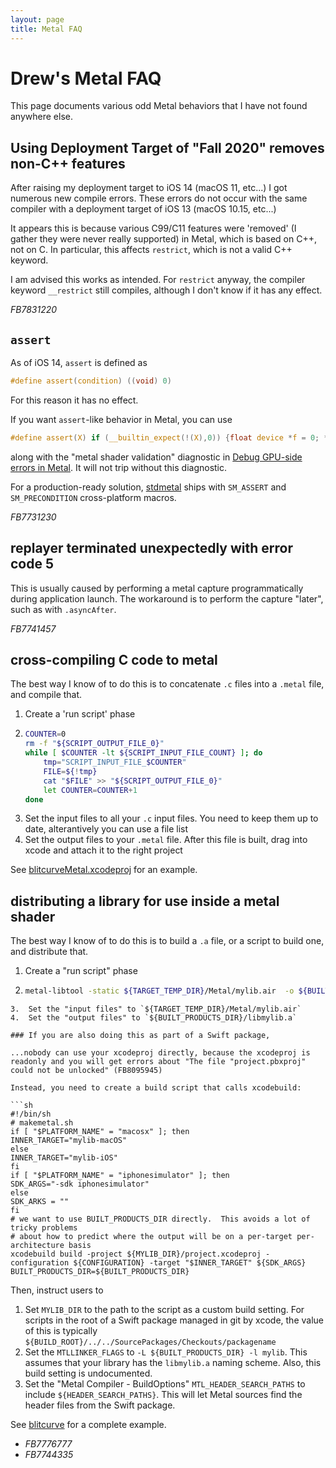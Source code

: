 ```yaml
---
layout: page
title: Metal FAQ
---
```


# Drew's Metal FAQ

This page documents various odd Metal behaviors that I have not found anywhere else.

## Using Deployment Target of "Fall 2020" removes non-C++ features

After raising my deployment target to iOS 14 (macOS 11, etc...) I got numerous new compile errors.  These errors do not occur with the same compiler with a deployment target of iOS 13 (macOS 10.15, etc...)

It appears this is because various C99/C11 features were 'removed' (I gather they were never really supported) in Metal, which is based on C++, not on C.  In particular, this affects `restrict`, which is not a valid C++ keyword.

I am advised this works as intended.  For `restrict` anyway, the compiler keyword `__restrict` still compiles, although I don't know if it has any effect.

*FB7831220*

## `assert`

As of iOS 14, `assert` is defined as

```c
#define assert(condition) ((void) 0)
```

For this reason it has no effect.

If you want `assert`-like behavior in Metal, you can use

```c
#define assert(X) if (__builtin_expect(!(X),0)) {float device *f = 0; *f = 0;}
```

along with the "metal shader validation" diagnostic in [Debug GPU-side errors in Metal](https://developer.apple.com/wwdc20/10616).  It will not trip without this diagnostic.

For a production-ready solution, [stdmetal](https://github.com/drewcrawford/stdmetal) ships with `SM_ASSERT` and `SM_PRECONDITION` cross-platform macros.

*FB7731230*

## replayer terminated unexpectedly with error code 5

This is usually caused by performing a metal capture programmatically during application launch.  The workaround is to perform the capture "later", such as with `.asyncAfter`.

*FB7741457*

## cross-compiling C code to metal

The best way I know of to do this is to concatenate `.c` files into a `.metal` file, and compile that.

1.  Create a 'run script' phase
2.  ```sh
	COUNTER=0
	rm -f "${SCRIPT_OUTPUT_FILE_0}"
	while [ $COUNTER -lt ${SCRIPT_INPUT_FILE_COUNT} ]; do
	    tmp="SCRIPT_INPUT_FILE_$COUNTER"
	    FILE=${!tmp}
	    cat "$FILE" >> "${SCRIPT_OUTPUT_FILE_0}"
	    let COUNTER=COUNTER+1
	done
	``` 
3.  Set the input files to all your `.c` input files.  You need to keep them up to date, alterantively you can use a file list
4.  Set the output files to your `.metal` file.  After this file is built, drag into xcode and attach it to the right project

See [blitcurveMetal.xcodeproj](https://github.com/drewcrawford/blitcurve/tree/master/blitcurveMetal.xcodeproj) for an example.


## distributing a library for use inside a metal shader

The best way I know of to do this is to build a `.a` file, or a script to build one, and distribute that.

1.  Create a "run script" phase
2.  ```sh
	metal-libtool -static ${TARGET_TEMP_DIR}/Metal/mylib.air  -o ${BUILT_PRODUCTS_DIR}/libmylib.a
```
3.  Set the "input files" to `${TARGET_TEMP_DIR}/Metal/mylib.air`
4.  Set the "output files" to `${BUILT_PRODUCTS_DIR}/libmylib.a`

### If you are also doing this as part of a Swift package,

...nobody can use your xcodeproj directly, because the xcodeproj is readonly and you will get errors about "The file "project.pbxproj" could not be unlocked" (FB8095945)

Instead, you need to create a build script that calls xcodebuild:

```sh
#!/bin/sh
# makemetal.sh
if [ "$PLATFORM_NAME" = "macosx" ]; then
INNER_TARGET="mylib-macOS"
else
INNER_TARGET="mylib-iOS"
fi
if [ "$PLATFORM_NAME" = "iphonesimulator" ]; then
SDK_ARGS="-sdk iphonesimulator"
else
SDK_ARKS = ""
fi
# we want to use BUILT_PRODUCTS_DIR directly.  This avoids a lot of tricky problems
# about how to predict where the output will be on a per-target per-architecture basis
xcodebuild build -project ${MYLIB_DIR}/project.xcodeproj -configuration ${CONFIGURATION} -target "$INNER_TARGET" ${SDK_ARGS} BUILT_PRODUCTS_DIR=${BUILT_PRODUCTS_DIR}
```

Then, instruct users to
1.  Set `MYLIB_DIR` to the path to the script as a custom build setting.  For scripts in the root of a Swift package managed in git by xcode, the value of this is typically `${BUILD_ROOT}/../../SourcePackages/Checkouts/packagename`
2.  Set the `MTLLINKER_FLAGS` to `-L ${BUILT_PRODUCTS_DIR} -l mylib`.  This assumes that your library has the `libmylib.a` naming scheme.  Also, this build setting is undocumented.
3.  Set the "Metal Compiler - BuildOptions" `MTL_HEADER_SEARCH_PATHS` to include `${HEADER_SEARCH_PATHS}`.  This will let Metal sources find the header files from the Swift package.

See [blitcurve](https://github.com/drewcrawford/blitcurve) for a complete example.

* *FB7776777*
* *FB7744335*

